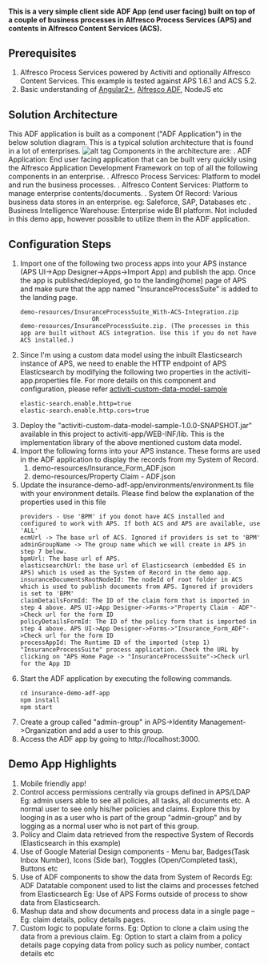 #### This is a very simple client side ADF App (end user facing) built on top of a couple of business processes in Alfresco Process Services (APS) and contents in Alfresco Content Services (ACS). 

## Prerequisites
1. Alfresco Process Services powered by Activiti and optionally Alfresco Content Services. This example is tested against APS 1.6.1 and ACS 5.2.
2. Basic understanding of [Angular2+](https://angular.io/), [Alfresco ADF](https://community.alfresco.com/community/application-development-framework/pages/get-started), NodeJS etc

## Solution Architecture
This ADF application is built as a component ("ADF Application") in the below solution diagram. This is a typical solution architecture that is found in a lot of enterprises.
![alt tag]( https://github.com/cijujoseph/activiti-examples/blob/master/adf-samples/insurance-policy-and-claim-center-app/demo-resources/Architecture.png )
Components in the architecture are:
. ADF Application: End user facing application that can be built very quickly using the Alfresco Application Development Framework on top of all the following components in an enterprise.
. Alfresco Process Services: Platform to model and run the business processes.
. Alfresco Content Services: Platform to manage enterprise contents/documents.
. System Of Record: Various business data stores in an enterprise. eg: Saleforce, SAP, Databases etc 
. Business Intelligence Warehouse: Enterprise wide BI platform. Not included in this demo app, however possible to utilize them in the ADF application.

## Configuration Steps
1. Import one of the following two process apps into your APS instance (APS UI->App Designer->Apps->Import App) and publish the app. Once the app is published/deployed, go to the landing(home) page of APS and make sure that the app named "InsuranceProcessSuite" is added to the landing page.
	```
	demo-resources/InsuranceProcessSuite_With-ACS-Integration.zip 
						OR
	demo-resources/InsuranceProcessSuite.zip. (The processes in this app are built without ACS integration. Use this if you do not have ACS installed.)
	```
2. Since I'm using a custom data model using the inbuilt Elasticsearch instance of APS, we need to enable the HTTP endpoint of APS Elasticsearch by modifying the following two properties in the activiti-app.properties file. For more details on this component and configuration, please refer [activiti-custom-data-model-sample](https://github.com/cijujoseph/activiti-examples/tree/master/activiti-custom-data-model-sample)
	```
	elastic-search.enable.http=true
	elastic-search.enable.http.cors=true
	```
3. Deploy the "activiti-custom-data-model-sample-1.0.0-SNAPSHOT.jar" available in this project to activiti-app/WEB-INF/lib. This is the implementation library of the above mentioned custom data model.
4. Import the following forms into your APS instance. These forms are used in the ADF application to display the records from my System of Record.
	1. demo-resources/Insurance_Form_ADF.json
	2. demo-resources/Property Claim - ADF.json
5. Update the insurance-demo-adf-app/environments/environment.ts file with your environment details. Please find below the explanation of the properties used in this file
	```
	providers - Use 'BPM' if you donot have ACS installed and configured to work with APS. If both ACS and APS are available, use 'ALL'
  	ecmUrl -> The base url of ACS. Ignored if providers is set to 'BPM'
    adminGroupName -> The group name which we will create in APS in step 7 below.
  	bpmUrl: The base url of APS.
  	elasticsearchUrl: the base url of Elasticsearch (embedded ES in APS) which is used as the System of Record in the demo app.
  	insuranceDocumentsRootNodeId: The nodeId of root folder in ACS which is used to publish documents from APS. Ignored if providers is set to 'BPM'
  	claimDetailsFormId: The ID of the claim form that is imported in step 4 above. APS UI->App Designer->Forms->"Property Claim - ADF"->Check url for the form ID
  	policyDetailsFormId: The ID of the policy form that is imported in step 4 above. APS UI->App Designer->Forms->"Insurance_Form_ADF"->Check url for the form ID
  	processAppId: The Runtime ID of the imported (step 1) "InsuranceProcessSuite" process application. Check the URL by clicking on "APS Home Page -> "InsuranceProcessSuite"->Check url for the App ID
	```
6. Start the ADF application by executing the following commands.
	```
	cd insurance-demo-adf-app
	npm install
	npm start
	```
7. Create a group called "admin-group" in APS->Identity Management->Organization and add a user to this group.
8. Access the ADF app by going to http://localhost:3000.

## Demo App Highlights
1. Mobile friendly app!
2. Control access permissions centrally via groups defined in APS/LDAP
	Eg: admin users able to see all policies, all tasks, all documents etc. A normal user to see only his/her policies and claims. Explore this by looging in as a user who is part of the group "admin-group" and by logging as a normal user who is not part of this group.
3. Policy and Claim data retrieved from the respective System of Records (Elasticsearch in this example)
4. Use of Google Material Design components - Menu bar, Badges(Task Inbox Number), Icons (Side bar), Toggles (Open/Completed task), Buttons etc
5. Use of ADF components to show the data from System of Records
	Eg: ADF Datatable component used to list the claims and processes fetched from Elasticsearch
	Eg: Use of APS Forms outside of process to show data from Elasticsearch.
6. Mashup data and show documents and process data in a single page – 
	Eg: claim details, policy details pages.
7. Custom logic to populate forms.
	Eg: Option to clone a claim using the data from a previous claim. 
    Eg: Option to start a claim from a policy details page copying data from policy such as policy number, contact details etc
